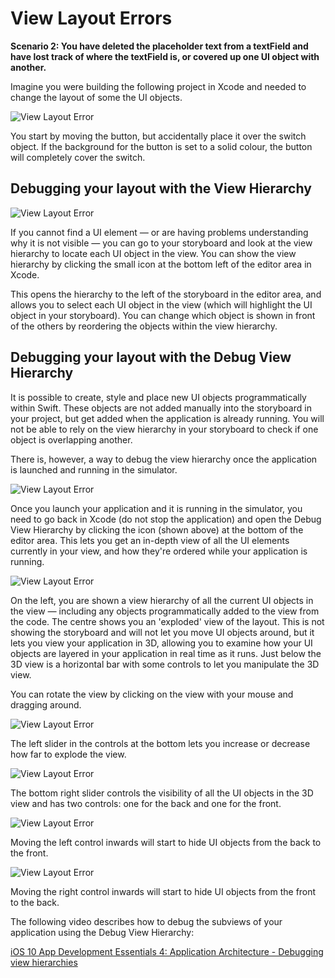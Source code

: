 # View Layout Errors

**Scenario 2: You have deleted the placeholder text from a textField and have lost track of where the textField is, or covered up one UI object with another.**

Imagine you were building the following project in Xcode and needed to change the layout of some the UI objects.

![View Layout Error](/mad9137/assets/img/LayoutError_1.png)

You start by moving the button, but accidentally place it over the switch object.  If the background for the button is set to a solid colour, the button will completely cover the switch.

## Debugging your layout with the View Hierarchy

![View Layout Error](/mad9137/assets/img/LayoutError_2.png)

If you cannot find a UI element *—* or are having problems understanding why it is not visible *—* you can go to your storyboard and look at the view hierarchy to locate each UI object in the view. You can show the view hierarchy by clicking the small icon at the bottom left of the editor area in Xcode.

This opens the hierarchy to the left of the storyboard in the editor area, and allows you to select each UI object in the view (which will highlight the UI object in your storyboard).  You can change which object is shown in front of the others by reordering the objects within the view hierarchy.

## Debugging your layout with the Debug View Hierarchy

It is possible to create, style and place new UI objects programmatically within Swift.  These objects are not added manually into the storyboard in your project, but get added when the application is already running.  You will not be able to rely on the view hierarchy in your storyboard to check if one object is overlapping another.

There is, however, a way to debug the view hierarchy once the application is launched and running in the simulator.

![View Layout Error](/mad9137/assets/img/LayoutError_2.png)

Once you launch your application and it is running in the simulator, you need to go back in Xcode (do not stop the application) and open the Debug View Hierarchy by clicking the icon (shown above) at the bottom of the editor area.  This lets you get an in-depth view of all the UI elements currently in your view, and how they're ordered while your application is running.

![View Layout Error](/mad9137/assets/img/LayoutError_3.png)

On the left, you are shown a view hierarchy of all the current UI objects in the view *—* including any objects programmatically added to the view from the code.  The centre shows you an 'exploded' view of the layout.  This is not showing the storyboard and will not let you move UI objects around, but it lets you view your application in 3D, allowing you to examine how your UI objects are layered in your application in real time as it runs.  Just below the 3D view is a horizontal bar with some controls to let you manipulate the 3D view.

You can rotate the view by clicking on the view with your mouse and dragging around.

![View Layout Error](/mad9137/assets/img/LayoutError_4.png)

The left slider in the controls at the bottom lets you increase or decrease how far to explode the view.

![View Layout Error](/mad9137/assets/img/LayoutError_5.png)

The bottom right slider controls the visibility of all the UI objects in the 3D view and has two controls: one for the back and one for the front.

![View Layout Error](/mad9137/assets/img/LayoutError_6.png)

Moving the left control inwards will start to hide UI objects from the back to the front.

![View Layout Error](/mad9137/assets/img/LayoutError_7.png)

Moving the right control inwards will start to hide UI objects from the front to the back.

The following video describes how to debug the subviews of your application using the Debug View Hierarchy:

[iOS 10 App Development Essentials 4: Application Architecture - Debugging view hierarchies](https://www.lynda.com/Swift-tutorials/Debugging-view-hierarchies/518765/550162-4.html)

